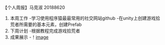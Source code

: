 【个人周报】马竞淑 20188620

1. 本周工作
  -学习使用程序猿最最常用的社交网站github
  -在unity上创建游戏拾荒者所需要的基本元素，创建Prefab
2. 下周计划
  -根据教程完成游戏拾荒者
3. 成果展示
  -！[image](https://github.com/MaJingShu/studio2081-weekly/blob/master/weekly/2018-11-04/Prefabs.png)
